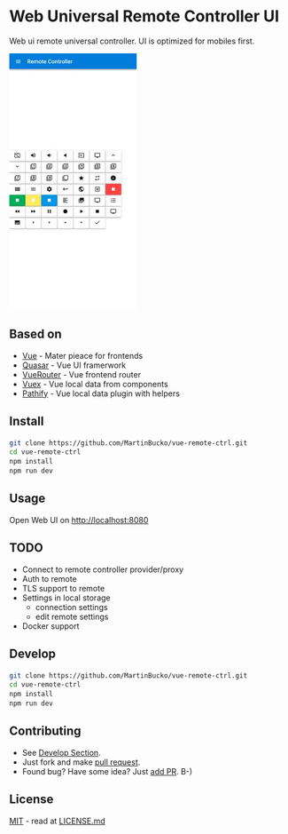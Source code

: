 # Web Universal Remote Controller UI

Web ui remote universal controller. UI is optimized for mobiles first.

![Web Universal Remote Controller UI](src/statics/demo-ui.jpg)

## Based on

* [Vue](https://vuejs.org/) - Mater pieace for frontends
* [Quasar](https://quasar-framework.org) - Vue UI framerwork
* [VueRouter](https://router.vuejs.org) - Vue frontend router
* [Vuex](https://vuex.vuejs.org) - Vue local data from components
* [Pathify](https://davestewart.github.io/vuex-pathify) - Vue local data plugin with helpers

## Install

```sh
git clone https://github.com/MartinBucko/vue-remote-ctrl.git
cd vue-remote-ctrl
npm install
npm run dev
```

## Usage

Open Web UI on  [http://localhost:8080](http://localhost:8080)

## TODO

* Connect to remote controller provider/proxy
* Auth to remote
* TLS support to remote
* Settings in local storage
  * connection settings
  * edit remote settings
* Docker support

## Develop

```sh
git clone https://github.com/MartinBucko/vue-remote-ctrl.git
cd vue-remote-ctrl
npm install
npm run dev
```


## Contributing

* See [Develop Section](#develop).
* Just fork and make [pull request](https://github.com/MartinBucko/vue-remote-ctrl/compare/dev?expand=1).
* Found bug? Have some idea? Just [add PR](https://github.com/MartinBucko/vue-remote-ctrl/issues/new). B-)

## License

[MIT](./LICENSE.md) - read at [LICENSE.md](./LICENSE.md)
